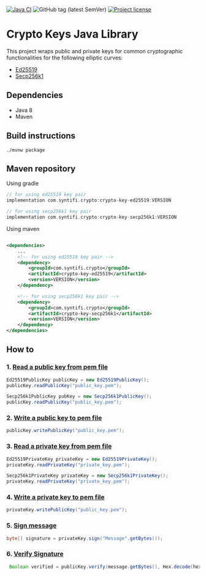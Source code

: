 [![Java CI](https://github.com/syntifi/crypto-keys/actions/workflows/build.yml/badge.svg)](https://github.com/syntifi/crypto-keys/actions/workflows/build.yml)
![GitHub tag (latest SemVer)](https://img.shields.io/github/v/tag/syntifi/crypto-keys?sort=semver)
[![Project license](https://img.shields.io/badge/license-Apache%202-blue)](https://www.apache.org/licenses/LICENSE-2.0.txt)

# Crypto Keys Java Library

This project wraps public and private keys for common cryptographic functionalities for the following elliptic curves:
  - [Ed25519](https://en.wikipedia.org/wiki/EdDSA)
  - [Secp256k1](https://www.secg.org/sec2-v2.pdf)

## Dependencies

- Java 8
- Maven

## Build instructions

```
./mvnw package
```

## Maven repository

Using gradle

```gradle
// for using ed25519 key pair
implementation com.syntifi.crypto:crypto-key-ed25519:VERSION

// for using secp256k1 key pair
implementation com.syntifi.crypto:crypto-key-secp256k1:VERSION
```

Using maven

```xml

<dependencies>
    ...
    <!-- for using ed25519 key pair -->
    <dependency>
        <groupId>com.syntifi.crypto</groupId>
        <artifactId>crypto-key-ed25519</artifactId>
        <version>VERSION</version>
    </dependency>

    <!-- for using secp256k1 key pair -->
    <dependency>
        <groupId>com.syntifi.crypto</groupId>
        <artifactId>crypto-key-secp256k1</artifactId>
        <version>VERSION</version>
    </dependency>
</dependencies>
```

## How to

### 1. [Read a public key from pem file](https://github.com/syntifi/crypto-keys/blob/d0de1acedd8bfb2d4e7d1074649051af7596f695/crypto-key-ed25519/src/test/java/com/syntifi/crypto/key/Ed25519PublicKeyTests.java#L74-L81)

```Java
Ed25519PublicKey publicKey = new Ed25519PublicKey();
publicKey.readPublicKey("public_key.pem");
```

```Java
Secp256k1PublicKey pubKey = new Secp256k1PublicKey();
publicKey.readPublicKey("public_key.pem");
```

### 2. [Write a public key to pem file](https://github.com/syntifi/crypto-keys/blob/d0de1acedd8bfb2d4e7d1074649051af7596f695/crypto-key-ed25519/src/test/java/com/syntifi/crypto/key/Ed25519PublicKeyTests.java#L50)

```Java
publicKey.writePublicKey("public_key.pem");
```

### 3. [Read a private key from pem file](https://github.com/syntifi/crypto-keys/blob/d0de1acedd8bfb2d4e7d1074649051af7596f695/crypto-key-ed25519/src/test/java/com/syntifi/crypto/key/Ed25519PrivateKeyTests.java#L76-L83)

```Java
Ed25519PrivateKey privateKey = new Ed25519PrivateKey();
privateKey.readPrivateKey("private_key.pem");
```

```Java
Secp256k1PrivateKey privateKey = new Secp256k1PrivateKey();
privateKey.readPrivateKey("private_key.pem");
```

### 4. [Write a private key to pem file](https://github.com/syntifi/crypto-keys/blob/d0de1acedd8bfb2d4e7d1074649051af7596f695/crypto-key-ed25519/src/test/java/com/syntifi/crypto/key/Ed25519PrivateKeyTests.java#L57)

```Java
privateKey.writePublicKey("public_key.pem");
```

### 5. [Sign message](https://github.com/syntifi/crypto-keys/blob/d0de1acedd8bfb2d4e7d1074649051af7596f695/crypto-key-ed25519/src/test/java/com/syntifi/crypto/key/Ed25519PrivateKeyTests.java#L65-L67)

```Java
byte[] signature = privateKey.sign("Message".getBytes());
```

### 6. [Verify Signature](https://github.com/syntifi/crypto-keys/blob/d0de1acedd8bfb2d4e7d1074649051af7596f695/crypto-key-ed25519/src/test/java/com/syntifi/crypto/key/Ed25519PublicKeyTests.java#L58-L71)

```Java
 Boolean verified = publicKey.verify(message.getBytes(), Hex.decode(hexSignature));
 ```
